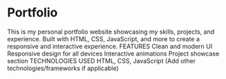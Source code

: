 # Portfolio
This is my personal portfolio website showcasing my skills, projects, and experience. Built with HTML, CSS, JavaScript, and more to create a responsive and interactive experience.
FEATURES
Clean and modern UI
Responsive design for all devices
Interactive animations
Project showcase section
TECHNOLOGIES USED
HTML, CSS, JavaScript
(Add other technologies/frameworks if applicable)
